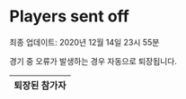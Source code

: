 # Players sent off
최종 업데이트: 2020년 12월 14일 23시 55분


경기 중 오류가 발생하는 경우 자동으로 퇴장됩니다.


| 퇴장된 참가자 |
|:---:|